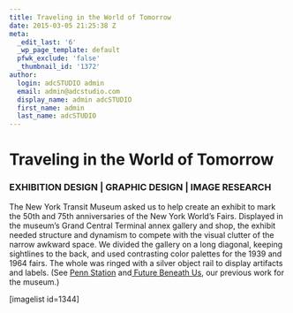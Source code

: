 ```yaml
---
title: Traveling in the World of Tomorrow
date: 2015-03-05 21:25:38 Z
meta:
  _edit_last: '6'
  _wp_page_template: default
  pfwk_exclude: 'false'
  _thumbnail_id: '1372'
author:
  login: adcSTUDIO admin
  email: admin@adcstudio.com
  display_name: admin adcSTUDIO
  first_name: admin
  last_name: adcSTUDIO
---
```


<h1 class="p1">Traveling in the World of Tomorrow</h1>
<h3 class="p2">EXHIBITION DESIGN | GRAPHIC DESIGN | IMAGE RESEARCH</h3>
<p class="p2">The New York Transit Museum asked us to help create an exhibit to mark the 50th and 75th anniversaries of the New York World’s Fairs. Displayed in the museum’s Grand Central Terminal annex gallery and shop, the exhibit needed structure and dynamism to compete with the visual clutter of the narrow awkward space. We divided the gallery on a long diagonal, keeping sightlines to the back, and used contrasting color palettes for the 1939 and 1964 fairs. The whole was ringed with a silver object rail to display artifacts and labels. (See <a title="The Once and Future Pennsylvania Station" href="/portfolio/the-once-and-future-pennsylvania-station/"><span class="s1">Penn Station</span></a> and<a title="The Future Beneath Us – exhibition" href="http://thegraphicsoffice.com/portfolio/the-future-beneath-us/"><span class="s1"> Future Beneath Us</span></a>, our previous work for the museum.)


<p class="p2">[imagelist id=1344]


